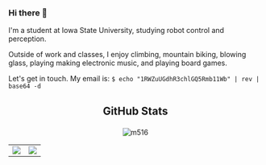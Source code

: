 ### Hi there 👋

I'm a student at Iowa State University, studying robot control and perception.

Outside of work and classes, I enjoy climbing, mountain biking, blowing glass, playing making electronic music, and playing board games.

Let's get in touch. My email is: `$ echo "1RWZuUGdhR3chlGQ5Rmb11Wb" | rev | base64 -d`

<h2>
  <p align="center"> GitHub Stats </p>
</h2>

<p align="center"> <img src="https://github-profile-trophy.vercel.app/?username=m516" alt="m516" /></p>

<table>
  <tr>
    <td align="center" style="padding=0;width=50%;">
      <img align="center" style="padding=0;" src="https://github-readme-stats.vercel.app/api/?username=m516&show_icons=true&hide_border=true&icon_color=C9F9D9&hide_title=true&count_private=true" />

  <td align="center" style="padding=0;width=70%;">
      <img align="center" style="padding=0;" src="https://github-readme-stats.quantumlytangled.vercel.app/api/top-langs/?username=m516&layout=compact&show_icons=true&hide_border=true&icon_color=f0f0f000&count_private=true" />
    </td>
  </tr>
</table>
